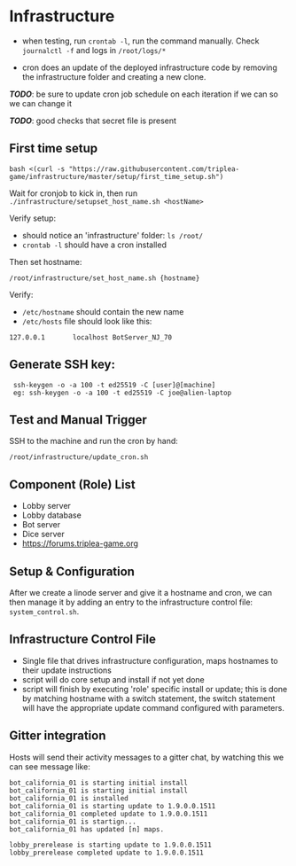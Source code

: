# Infrastructure

- when testing, run `crontab -l`, run the command manually. Check `journalctl -f` and logs in `/root/logs/*`
 
 
- cron does an update of the deployed infrastructure code by removing the infrastructure folder and creating a 
  new clone.
  

***TODO***: be sure to update cron job schedule on each iteration 
if we can so we can change it

***TODO***: good checks that secret file is present


## First time setup

```
bash <(curl -s "https://raw.githubusercontent.com/triplea-game/infrastructure/master/setup/first_time_setup.sh")
```

Wait for cronjob to kick in, then run `./infrastructure/setupset_host_name.sh <hostName>`



Verify setup:
* should notice an 'infrastructure' folder: `ls /root/`
* `crontab -l` should have a cron installed

Then set hostname:
```
/root/infrastructure/set_host_name.sh {hostname}
```
Verify:
* `/etc/hostname` should contain the new name
* `/etc/hosts` file should look like this:
```
127.0.0.1       localhost BotServer_NJ_70
```


## Generate SSH key:
```
 ssh-keygen -o -a 100 -t ed25519 -C [user]@[machine]
 eg: ssh-keygen -o -a 100 -t ed25519 -C joe@alien-laptop
```

## Test and Manual Trigger
SSH to the machine and run the cron by hand:
```
/root/infrastructure/update_cron.sh
```


## Component (Role) List

- Lobby server
- Lobby database
- Bot server
- Dice server
- https://forums.triplea-game.org


## Setup & Configuration

After we create a linode server and give it a hostname and cron, we can then manage it by adding an entry
to the infrastructure control file: `system_control.sh`.


## Infrastructure Control File

- Single file that drives infrastructure configuration, maps hostnames to their update instructions
- script will do core setup and install if not yet done
- script will finish by executing 'role' specific install or update; this is done by matching
hostname with a switch statement, the switch statement will have the appropriate update command
configured with parameters.


## Gitter integration

Hosts will send their activity messages to a gitter chat, by watching this we can see message like:

```
bot_california_01 is starting initial install
bot_california_01 is starting initial install
bot_california_01 is installed
bot_california_01 is starting update to 1.9.0.0.1511
bot_california_01 completed update to 1.9.0.0.1511
bot_california_01 is startign...
bot_california_01 has updated [n] maps.

lobby_prerelease is starting update to 1.9.0.0.1511
lobby_prerelease completed update to 1.9.0.0.1511
```
